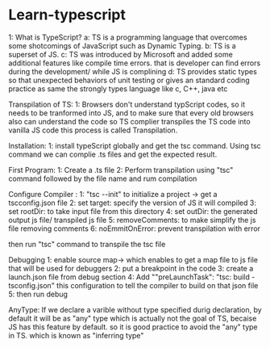 # Learn-typescript

1: What is TypeScript?
a: TS is a programming language that overcomes some shotcomings of JavaScript such as Dynamic Typing.
b: TS is a superset of JS.
c: TS was introduced by Microsoft and added some additional features like compile time errors. that is developer can find errors during the development/ while JS is complining
d: TS provides static types so that unexpected behaviors of unit testing or gives an standard coding practice as same the strongly types language like c, C++, java etc

Transpilation of TS:
1: Browsers don't understand typScript codes, so it needs to be tranformed into JS, and to make sure that every old browsers also can understand the code so TS complier transpiles the TS code into vanilla JS code this process is called Transpilation.

Installation:
1: install typeScript globally and get the tsc command. Using tsc command we can complie .ts files and get the expected result.

First Program:
1: Create a .ts file
2: Perform transpilation using "tsc" command followed by the file name and rum compilation

Configure Compiler :
1: "tsc --init" to initialize a project -> get a tscconfig.json file
2: set target: specify the version of JS it will compiled
3: set rootDir: to take input file from this directory
4: set outDir: the generated output js file/ transpiled js file
5: removeComments: to make simplify the js file removing comments
6: noEmmitOnError: prevent transpilation with error

then run "tsc" command to transpile the tsc file

Debugging
1: enable source map-> which enables to get a map file to js file that will be used for debuggers
2: put a breakpoint in the code
3: create a launch.json file from debug section
4: Add ""preLaunchTask": "tsc: build - tsconfig.json" this configuration to tell the compiler to build on that json file
5: then run debug

AnyType:
If we declare a varible without type specified durig declaration, by default it will be as "any" type which is actually not the goal of TS, becaise JS has this feature by default.
so it is good practice to avoid the "any" type in TS. which is known as "inferring type"
